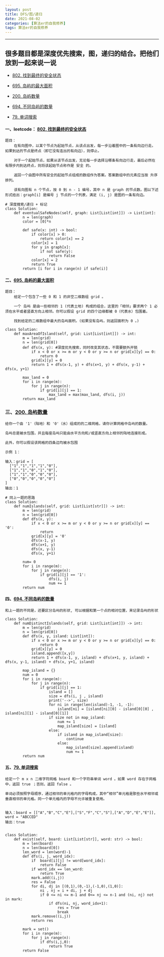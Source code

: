 ```yaml
---
layout: post
title: DFS/图/递归
date: 2021-08-02
categories: [算法er的自我修养]
tags: 算法er的自我修养
---
```


---
**很多题目都是深度优先搜索，图，递归的结合。把他们放到一起来说一说**
---

- [802. 找到最终的安全状态](https://leetcode-cn.com/problems/find-eventual-safe-states/)

- [695. 岛屿的最大面积](https://leetcode-cn.com/problems/max-area-of-island/)
- [200. 岛屿数量](https://leetcode-cn.com/problems/number-of-islands/)
- [694. 不同岛屿的数量](https://leetcode-cn.com/problems/number-of-distinct-islands/)

- [79. 单词搜索](https://leetcode-cn.com/problems/word-search/)


#### 一、leetcode： [802. 找到最终的安全状态](https://leetcode-cn.com/problems/find-eventual-safe-states/)
```
题目：
    在有向图中，以某个节点为起始节点，从该点出发，每一步沿着图中的一条有向边行走。如果到达的节点是终点（即它没有连出的有向边），则停止。

    对于一个起始节点，如果从该节点出发，无论每一步选择沿哪条有向边行走，最后必然在有限步内到达终点，则将该起始节点称作是 安全 的。

    返回一个由图中所有安全的起始节点组成的数组作为答案。答案数组中的元素应当按 升序 排列。

    该有向图有 n 个节点，按 0 到 n - 1 编号，其中 n 是 graph 的节点数。图以下述形式给出：graph[i] 是编号 j 节点的一个列表，满足 (i, j) 是图的一条有向边。

```

```
# 深度搜索/递归 + 标记
class Solution:
    def eventualSafeNodes(self, graph: List[List[int]]) -> List[int]:
        n = len(graph)
        color = [0]*n

        def safe(x: int) -> bool:
            if color[x] > 0:
                return color[x] == 2
            color[x] = 1
            for y in graph[x]:
                if not safe(y):
                    return False
            color[x] = 2
            return True
        return [i for i in range(n) if safe(i)]
```

#### 二、[695. 岛屿的最大面积](https://leetcode-cn.com/problems/max-area-of-island/)
```
题目：
    给定一个包含了一些 0 和 1 的非空二维数组 grid 。

    一个 岛屿 是由一些相邻的 1 (代表土地) 构成的组合，这里的「相邻」要求两个 1 必须在水平或者竖直方向上相邻。你可以假设 grid 的四个边缘都被 0（代表水）包围着。

    找到给定的二维数组中最大的岛屿面积。(如果没有岛屿，则返回面积为 0 。)

```

```
class Solution:
    def maxAreaOfIsland(self, grid: List[List[int]]) -> int:
        m = len(grid)
        n = len(grid[0])
        def dfs(x, y): #深度优先搜索，同时改变其状态，不需要额外开销
            if x < 0 or x >= m or y < 0 or y >= n or grid[x][y] == 0:
                return 0
            grid[x][y] = 0
            return 1 + dfs(x-1, y) + dfs(x+1, y) + dfs(x, y-1) + dfs(x, y+1)
        
        max_land = 0
        for i in range(m):
            for j in range(n):
                if grid[i][j] == 1:
                    max_land = max(max_land, dfs(i, j))
        return max_land
```

### 三、[200. 岛屿数量](https://leetcode-cn.com/problems/number-of-islands/)
```
给你一个由 '1'（陆地）和 '0'（水）组成的的二维网格，请你计算网格中岛屿的数量。

岛屿总是被水包围，并且每座岛屿只能由水平方向和/或竖直方向上相邻的陆地连接形成。

此外，你可以假设该网格的四条边均被水包围

示例 1：

输入：grid = [
  ["1","1","1","1","0"],
  ["1","1","0","1","0"],
  ["1","1","0","0","0"],
  ["0","0","0","0","0"]
]
输出：1

```

```
# 同上一题的思路
class Solution:
    def numIslands(self, grid: List[List[str]]) -> int:
        m = len(grid)
        n = len(grid[0])
        def dfs(x, y):
            if x < 0 or x >= m or y < 0 or y >= n or grid[x][y] == '0':
                return
            grid[x][y] = '0'
            dfs(x-1, y)
            dfs(x+1, y)
            dfs(x, y-1)
            dfs(x, y+1)
        
        num= 0
        for i in range(m):
            for j in range(n):
                if grid[i][j] == '1':
                    dfs(i, j)
                    num += 1
        return num
```

#### 四、[694. 不同岛屿的数量](https://leetcode-cn.com/problems/number-of-distinct-islands/)
```
和上一题的不同是，还要区分岛屿的形状, 可以根据和第一个点的相对位置，来记录岛屿的形状
```

```
class Solution:
    def numDistinctIslands(self, grid: List[List[int]]) -> int:
        m = len(grid)
        n = len(grid[0])
        def dfs(x, y, island: List[int]):
            if x < 0 or x >= m or y < 0 or y >= n or grid[x][y] == 0:
                return 0
            grid[x][y] = 0
            island.append([x,y])
            return 1 + dfs(x-1, y, island) + dfs(x+1, y, island) + dfs(x, y-1, island) + dfs(x, y+1, island)
        
        map_island = {}
        num = 0
        for i in range(m):
            for j in range(n):
                if grid[i][j] == 1:
                    island = []
                    size = dfs(i, j , island)
                    print('-->', size)
                    for ni in range(len(island)-1, -1, -1):
                        island[ni] = [island[ni][0] - island[0][0] , island[ni][1] - island[0][1]]
                    if size not in map_island:
                        num += 1
                        map_island[size] = [island]
                    else:
                        if island in map_island[size]:
                            continue
                        else:
                            map_island[size].append(island)
                            num += 1
        return num

```


#### 五、[79. 单词搜索](https://leetcode-cn.com/problems/word-search/)
```
给定一个 m x n 二维字符网格 board 和一个字符串单词 word 。如果 word 存在于网格中，返回 true ；否则，返回 false 。

单词必须按照字母顺序，通过相邻的单元格内的字母构成，其中“相邻”单元格是那些水平相邻或垂直相邻的单元格。同一个单元格内的字母不允许被重复使用。


输入：board = [["A","B","C","E"],["S","F","C","S"],["A","D","E","E"]], word = "ABCCED"
输出：true


```

```
class Solution:
    def exist(self, board: List[List[str]], word: str) -> bool:
        m = len(board)
        n = len(board[0])
        len_word = len(word)-1
        def dfs(i, j, word_idx):
            if  board[i][j] != word[word_idx]:
                return False
            if word_idx == len_word:
                return True
            mark.add((i,j))
            res = False
            for di, dj in [(0,1),(0,-1),(-1,0),(1,0)]:
                ni , nj = i + di, j + dj
                if 0 <= ni <= m-1 and 0<= nj <= n-1 and (ni, nj) not in mark:
                    if dfs(ni, nj, word_idx+1):
                        res = True
                        break
            mark.remove((i,j))
            return res
            
        mark = set()
        for i in range(m):
            for j in range(n):
                if dfs(i,j,0):
                    return True      
        return False
```
